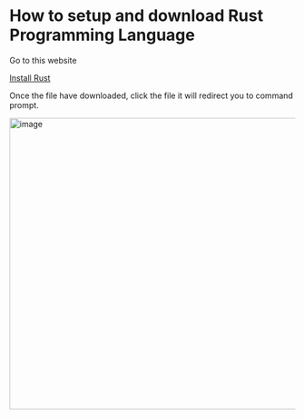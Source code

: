 <h1>How to setup and download Rust Programming Language</h1>
<p>Go to this website</p>
<a href="https://www.rust-lang.org/tools/instal)/">Install Rust</a>
<P>Once the file have downloaded, click the file it will redirect you to command prompt.</P>
<img width="705" height="513" alt="image" src="https://github.com/user-attachments/assets/0234a773-d297-421a-b698-502c38ee1f73" />
